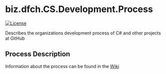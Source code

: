 # biz.dfch.CS.Development.Process
[![License](https://img.shields.io/badge/license-Apache%20License%202.0-blue.svg)](https://github.com/dfensgmbh/biz.dfch.Development.CS.Process/blob/master/LICENSE)

Describes the organizations development process of C# and other projects at GitHub

## Process Description

Information about the process can be found in the [Wiki](https://github.com/dfensgmbh/biz.dfch.CS.Development.Process/wiki)
